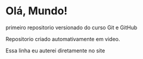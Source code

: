 # Olá, Mundo!
 primeiro repositorio versionado do curso Git e GitHub

 Repositorio criado automativamente em video.

Essa linha eu auterei diretamente no site
